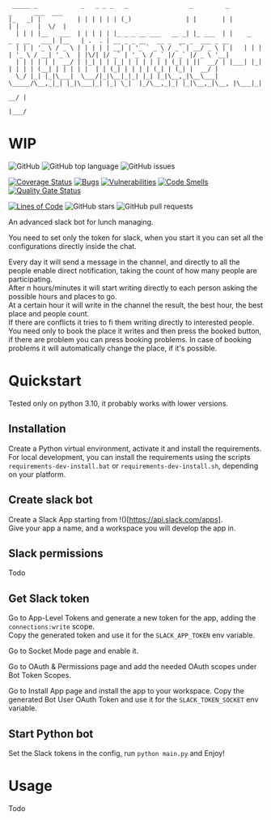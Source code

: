 
     _____ _            _   _ _ _   _                 _         _                      _      ___  ___                                  
    |_   _| |          | | | | | | (_)               | |       | |                    | |     |  \/  |                                  
      | | | |__   ___  | | | | | |_ _ _ __ ___   __ _| |_ ___  | |    _   _ _ __   ___| |__   | .  . | __ _ _ __   __ _  __ _  ___ _ __ 
      | | | '_ \ / _ \ | | | | | __| | '_ ` _ \ / _` | __/ _ \ | |   | | | | '_ \ / __| '_ \  | |\/| |/ _` | '_ \ / _` |/ _` |/ _ \ '__|
      | | | | | |  __/ | |_| | | |_| | | | | | | (_| | ||  __/ | |___| |_| | | | | (__| | | | | |  | | (_| | | | | (_| | (_| |  __/ |   
      \_/ |_| |_|\___|  \___/|_|\__|_|_| |_| |_|\__,_|\__\___| \_____/\__,_|_| |_|\___|_| |_| \_|  |_/\__,_|_| |_|\__,_|\__, |\___|_|   
                                                                                                                     __/ |          
                                                                                                                    |___/


# WIP

![GitHub](https://img.shields.io/github/license/morry98/ultimate-lunch-manager)
![GitHub top language](https://img.shields.io/github/languages/top/morry98/ultimate-lunch-manager)
![GitHub issues](https://img.shields.io/github/issues/morry98/ultimate-lunch-manager)

[![Coverage Status](https://coveralls.io/repos/github/Morry98/ultimate-lunch-manager/badge.svg?branch=master)](
https://coveralls.io/github/Morry98/ultimate-lunch-manager?branch=master)
[![Bugs](https://sonarcloud.io/api/project_badges/measure?project=Morry98_ultimate-lunch-manager&metric=bugs)](
https://sonarcloud.io/summary/new_code?id=Morry98_ultimate-lunch-manager)
[![Vulnerabilities](https://sonarcloud.io/api/project_badges/measure?project=Morry98_ultimate-lunch-manager&metric=vulnerabilities)](
https://sonarcloud.io/summary/new_code?id=Morry98_ultimate-lunch-manager)
[![Code Smells](https://sonarcloud.io/api/project_badges/measure?project=Morry98_ultimate-lunch-manager&metric=code_smells)](
https://sonarcloud.io/summary/new_code?id=Morry98_ultimate-lunch-manager)
[![Quality Gate Status](https://sonarcloud.io/api/project_badges/measure?project=Morry98_ultimate-lunch-manager&metric=alert_status)](
https://sonarcloud.io/summary/new_code?id=Morry98_ultimate-lunch-manager)

[![Lines of Code](https://sonarcloud.io/api/project_badges/measure?project=Morry98_ultimate-lunch-manager&metric=ncloc)](
https://sonarcloud.io/summary/new_code?id=Morry98_ultimate-lunch-manager)
![GitHub stars](https://img.shields.io/github/stars/morry98/ultimate-lunch-manager)
![GitHub pull requests](https://img.shields.io/github/issues-pr/morry98/ultimate-lunch-manager)

An advanced slack bot for lunch managing.

You need to set only the token for slack, when you start it you can set
all the configurations directly inside the chat.

Every day it will send a message in the channel, and directly to all the people enable direct notification, 
taking the count of how many people are participating.  
After n hours/minutes it will start writing directly to each person asking the possible hours and places to go.  
At a certain hour it will write in the channel the result, the best hour, the best place and people count.  
If there are conflicts it tries to fi them writing directly to interested people.  
You need only to book the place it writes and then press the booked button, if there are problem you can press 
booking problems. In case of booking problems it will automatically change the place, if it's possible.


# Quickstart
Tested only on python 3.10, it probably works with lower versions.


## Installation

Create a Python virtual environment, activate it and install the
requirements.  
For local development, you can install the requirements using the
scripts `requirements-dev-install.bat` or `requirements-dev-install.sh`,
depending on your platform.


## Create slack bot

Create a Slack App starting from !()[https://api.slack.com/apps].  
Give your app a name, and a workspace you will develop the app in.

## Slack permissions

Todo

## Get Slack token

Go to App-Level Tokens and generate a new token for the app, adding the
`connections:write` scope.  
Copy the generated token and use it for the `SLACK_APP_TOKEN` env
variable.

Go to Socket Mode page and enable it.

Go to OAuth & Permissions page and add the needed OAuth scopes under Bot
Token Scopes.

Go to Install App page and install the app to your workspace. Copy the
generated Bot User OAuth Token and use it for the `SLACK_TOKEN_SOCKET`
env variable.

## Start Python bot

Set the Slack tokens in the config, run ```python main.py``` and Enjoy!

# Usage

Todo

